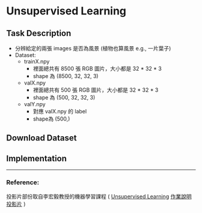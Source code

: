 # Unsupervised Learning
## Task Description
* 分辨給定的兩張 images 是否為風景 (植物也算風景 e.g., 一片葉子)
* Dataset:
  * trainX.npy
    * 裡面總共有 8500 張 RGB 圖片，大小都是 32 * 32 * 3
    * shape 為 (8500, 32, 32, 3)
  * valX.npy
    * 裡面總共有 500 張 RGB 圖片，大小都是 32 * 32 * 3
    * shape 為 (500, 32, 32, 3)
  * valY.npy
    * 對應 valX.npy 的 label
    * shape為 (500,)

## Download Dataset
## Implementation

---
### Reference:
投影片部份取自李宏毅教授的機器學習課程 (
[Unsupervised Learning](http://speech.ee.ntu.edu.tw/~tlkagk/courses/ML_2017/Lecture/PCA%20(v3).pdf)
[作業說明投影片](https://docs.google.com/presentation/d/1ULbTKqn7ikFOTU-r0DoqAca6lej3QmLWwORfcr-0F3o/edit#slide=id.g7be340f71d_0_0) )
